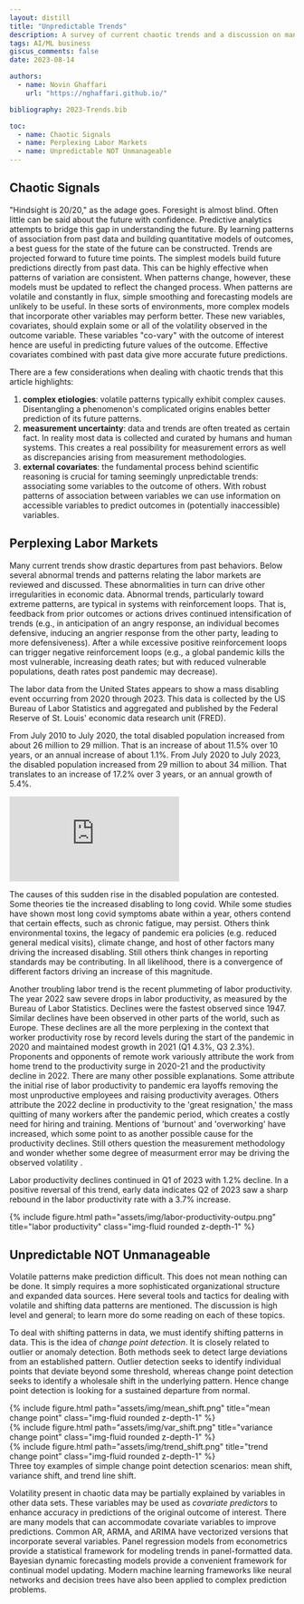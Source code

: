 ```yaml
---
layout: distill
title: "Unpredictable Trends"
description: A survey of current chaotic trends and a discussion on managing unpredictability
tags: AI/ML business
giscus_comments: false
date: 2023-08-14

authors:
  - name: Novin Ghaffari
    url: "https://nghaffari.github.io/"

bibliography: 2023-Trends.bib

toc:
  - name: Chaotic Signals
  - name: Perplexing Labor Markets
  - name: Unpredictable NOT Unmanageable
---
```


## Chaotic Signals

"Hindsight is 20/20," as the adage goes. Foresight is almost blind. Often little can be said about the future with confidence. Predictive analytics attempts to bridge this gap in understanding the future. By learning patterns of association from past data and building quantitative models of outcomes, a best guess for the state of the future can be constructed. Trends are projected forward to future time points. The simplest models build future predictions directly from past data. This can be highly effective when patterns of variation are consistent. When patterns change, however, these models must be updated to reflect the changed process. When patterns are volatile and constantly in flux, simple smoothing and forecasting models are unlikely to be useful. In these sorts of environments, more complex models that incorporate other variables may perform better. These new variables, covariates, should explain some or all of the volatility observed in the outcome variable. These variables "co-vary" with the outcome of interest hence are useful in predicting future values of the outcome. Effective covariates combined with past data give more accurate future predictions.



There are a few considerations when dealing with chaotic trends that this article highlights:

1. **complex etiologies**: volatile patterns typically exhibit complex causes. Disentangling a phenomenon's complicated origins enables better prediction of its future patterns. 
2. **measurement uncertainty**: data and trends are often treated as certain fact. In reality most data is collected and curated by humans and human systems. This creates a real possibility for measurement errors as well as discrepancies arising from measurement methodologies.
3. **external covariates**: the fundamental process behind scientific reasoning is crucial for taming seemingly unpredictable trends: associating some variables to the outcome of others. With robust patterns of association between variables we can use information on accessible variables to predict outcomes in (potentially inaccessible) variables.

## Perplexing Labor Markets

Many current trends show drastic departures from past behaviors. Below several abnormal trends and patterns relating the labor markets are reviewed and discussed. These abnormalities in turn can drive other irregularities in economic data. Abnormal trends, particularly toward extreme patterns, are typical in systems with reinforcement loops. That is, feedback from prior outcomes or actions drives continued intensification of trends (e.g., in anticipation of an angry response, an individual becomes defensive, inducing an angrier response from the other party, leading to more defensiveness). After a while excessive positive reinforcement loops can trigger negative reinforcement loops (e.g., a global pandemic kills the most vulnerable, increasing death rates; but with reduced vulnerable populations, death rates post pandemic may decrease).

The labor data from the United States appears to show a mass disabling event occurring from 2020 through 2023. This data is collected by the US Bureau of Labor Statistics and aggregated and published by the Federal Reserve of St. Louis' economic data research unit (FRED)<d-cite key="FRED2023"></d-cite>.

From July 2010 to July 2020, the total disabled population increased from about 26 million to 29 million. That is an increase of about 11.5% over 10 years, or an annual increase of about 1.1%. From July 2020 to July 2023, the disabled population increased from 29 million to about 34 million. That translates to an increase of 17.2% over 3 years, or an annual growth of 5.4%.

<div class="embed-container">
  <iframe src="https://fred.stlouisfed.org/graph/graph-landing.php?g=17QX9&width=670&height=475" scrolling="no" frameborder="0" style="overflow:hidden;" allowTransparency="true" loading="lazy"></iframe>
</div>

<script src="https://fred.stlouisfed.org/graph/js/embed.js" type="text/javascript"></script>

The causes of this sudden rise in the disabled population are contested. Some theories tie the increased disabling to long covid. While some studies have shown most long covid symptoms abate within a year, others contend that certain effects, such as chronic fatigue, may persist<d-cite key="bonuck2023"></d-cite>. Others think environmental toxins, the legacy of pandemic era policies (e.g. reduced general medical visits), climate change, and host of other factors many driving the increased disabling. Still others think changes in reporting standards may be contributing. In all likelihood, there is a convergence of different factors driving an increase of this magnitude.

Another troubling labor trend is the recent plummeting of labor productivity. The year 2022 saw severe drops in labor productivity, as measured by the Bureau of Labor Statistics. Declines were the fastest observed since 1947. Similar declines have been observed in other parts of the world, such as Europe. These declines are all the more perplexing in the context that worker productivity rose by record levels during the start of the pandemic in 2020 and maintained modest growth in 2021 (Q1 4.3%, Q3 2.3%). Proponents and opponents of remote work variously attribute the work from home trend to the productivity surge in 2020-21 and the productivity decline in 2022. There are many other possible explanations. Some attribute the initial rise of labor productivity to pandemic era layoffs removing the most unproductive employees and raising productivity averages. Others attribute the 2022 decline in productivity to the 'great resignation,' the mass quitting of many workers after the pandemic period, which creates a costly need for hiring and training. Mentions of 'burnout' and 'overworking' have increased, which some point to as another possible cause for the productivity declines. Still others question the measurement methodology and wonder whether some degree of measurment error may be driving the observed volatility <d-cite key="telford2022"></d-cite>.

Labor productivity declines continued in Q1 of 2023 with 1.2% decline. In a positive reversal of this trend, early data indicates Q2 of 2023 saw a sharp rebound in the labor productivity rate with a 3.7% increase<d-cite key="mutikani2023"></d-cite>.

<div class="row">
    <div class="col-sm mt-3 mt-md-0">
        {% include figure.html path="assets/img/labor-productivity-outpu.png" title="labor productivity" class="img-fluid rounded z-depth-1" %}
    </div>
</div>

## Unpredictable NOT Unmanageable

Volatile patterns make prediction difficult. This does not mean nothing can be done. It simply requires a more sophisticated organizational structure and expanded data sources. Here several tools and tactics for dealing with volatile and shifting data patterns are mentioned. The discussion is high level and general; to learn more do some reading on each of these topics.

To deal with shifting patterns in data, we must identify shifting patterns in data. This is the idea of *change point detection*. It is closely related to outlier or anomaly detection. Both methods seek to detect large deviations from an established pattern. Outlier detection seeks to identify individual points that deviate beyond some threshold, whereas change point detection seeks to identify a wholesale shift in the underlying pattern. Hence change point detection is looking for a sustained departure from normal.

<div class="row">
    <div class="col-sm mt-3 mt-md-0">
        {% include figure.html path="assets/img/mean_shift.png" title="mean change point" class="img-fluid rounded z-depth-1" %}
    </div>
    <div class="col-sm mt-3 mt-md-0">
        {% include figure.html path="assets/img/var_shift.png" title="variance change point" class="img-fluid rounded z-depth-1" %}
    </div>
  <div class="col-sm mt-3 mt-md-0">
        {% include figure.html path="assets/img/trend_shift.png" title="trend change point" class="img-fluid rounded z-depth-1" %}
    </div>
</div>
<div class="caption">
    Three toy examples of simple change point detection scenarios: mean shift, variance shift, and trend line shift.
</div>

Volatility present in chaotic data may be partially explained by variables in other data sets. These variables may be used as *covariate predictors* to enhance accuracy in predictions of the original outcome of interest. There are many models that can accommodate covariate variables to improve predictions. Common AR, ARMA, and ARIMA have vectorized versions that incorporate several variables. Panel regression models from econometrics provide a statistical framework for modeling trends in panel-formatted data. Bayesian dynamic forecasting models provide a convenient framework for continual model updating. Modern machine learning frameworks like neural networks and decision trees have also been applied to complex prediction problems.


